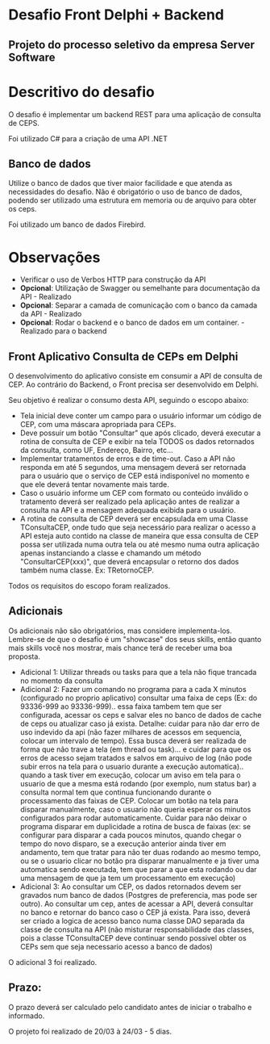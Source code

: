 # Desafio Front Delphi + Backend

## Projeto do processo seletivo da empresa Server Software

# Descritivo do desafio

O desafio é implementar um backend REST para uma aplicação de consulta de CEPS.

Foi utilizado C# para a criação de uma API .NET

## Banco de dados
Utilize o banco de dados que tiver maior facilidade e que atenda as necessidades do desafio. Não é obrigatório o uso de banco de dados, podendo ser utilizado uma estrutura em memoria ou de arquivo para obter os ceps.

Foi utilizado um banco de dados Firebird.

# Observações
- Verificar o uso de Verbos HTTP para construção da API
- **Opcional**: Utilização de Swagger ou semelhante para documentação da API - Realizado
- **Opcional**: Separar a camada de comunicação com o banco da camada da API - Realizado
- **Opcional**: Rodar o backend e o banco de dados em um container. - Realizado para o backend

## Front Aplicativo Consulta de CEPs em Delphi

O desenvolvimento do aplicativo consiste em consumir a API de consulta de CEP. Ao contrário do Backend, o Front precisa ser desenvolvido em Delphi.

Seu objetivo é realizar o consumo desta API, seguindo o escopo abaixo:

- Tela inicial deve conter um campo para o usuário informar um código de CEP, com uma máscara apropriada para CEPs.
- Deve possuir um botão "Consultar" que após clicado, deverá executar a rotina de consulta de CEP e exibir na tela TODOS os dados retornados da consulta, como UF, Endereço, Bairro, etc...
- Implementar tratamentos de erros e de time-out. Caso a API não responda em até 5 segundos, uma mensagem deverá ser retornada para o usuário que o serviço de CEP está indisponível no momento e que ele deverá tentar novamente mais tarde. 
- Caso o usuário informe um CEP com formato ou conteúdo inválido o tratamento deverá ser realizado pela aplicação antes de realizar a consulta na API e a mensagem adequada exibida para o usuário.
- A rotina de consulta de CEP deverá ser encapsulada em uma Classe TConsultaCEP, onde tudo que seja necessário para realizar o acesso a API esteja auto contido na classe de maneira que essa consulta de CEP possa ser utilizada numa outra tela ou até mesmo numa outra aplicação apenas instanciando a classe e chamando um método "ConsultarCEP(xxx)", que deverá encapsular o retorno dos dados também numa classe. Ex: TRetornoCEP.

Todos os requisitos do escopo foram realizados.

## Adicionais 

Os adicionais não são obrigatórios, mas considere implementa-los. Lembre-se de que o desafio é um "showcase" dos seus skills, então quanto mais skills você nos mostrar, mais chance terá de receber uma boa proposta.

- Adicional 1: Utilizar threads ou tasks para que a tela não fique trancada no momento da consulta
- Adicional 2: Fazer um comando no programa para a cada X minutos (configurado no proprio aplicativo) consultar uma faixa de ceps (Ex: do 93336-999 ao 93336-999).. essa faixa tambem tem que ser configurada, acessar os ceps e salvar eles no banco de dados de cache de ceps ou atualizar caso já exista.  Detalhe: cuidar para não dar erro de uso indevido da api (não fazer milhares de acessos em sequencia, colocar um intervalo de tempo). Essa busca deverá ser realizada de forma que não trave a tela (em thread ou task)... e cuidar para que os erros de acesso sejam tratados e salvos em arquivo de log (não pode subir erros na tela para o usuario durante a execução automatica).. quando a task tiver em execução, colocar um aviso em tela para o usuario de que a mesma está rodando (por exemplo, num status bar) a consulta normal tem que continua funcionando durante o processamento das faixas de CEP. Colocar um botão na tela para disparar manualmente, caso o usuario não queria esperar os minutos configurados para rodar automaticamente. Cuidar para não deixar o programa disparar em duplicidade a rotina de busca de faixas (ex: se configurar para disparar a cada poucos minutos, quando chegar o tempo do novo disparo, se a execução anterior ainda tiver em andamento, tem que tratar para não ter duas rodando ao mesmo tempo, ou se o usuario clicar no botão pra disparar manualmente e ja tiver uma automatica sendo executada, tem que parar a que esta rodando ou dar uma mensagem de que ja tem um processamento em execução)
- Adicional 3: Ao consultar um CEP, os dados retornados devem ser gravados num banco de dados (Postgres de preferencia, mas pode ser outro). Ao consultar um cep, antes de acessar a API, deverá consultar no banco e retornar do banco caso o CEP já exista. Para isso, deverá ser criado a logica de acesso banco numa classe DAO separada da classe de consulta na API (não misturar responsabilidade das classes, pois a classe TConsultaCEP deve continuar sendo possivel obter os CEPs sem que seja necessario acesso a banco de dados)

O adicional 3 foi realizado.

## Prazo: 
O prazo deverá ser calculado pelo candidato antes de iniciar o trabalho e informado.

O projeto foi realizado de 20/03 à 24/03 - 5 dias.
